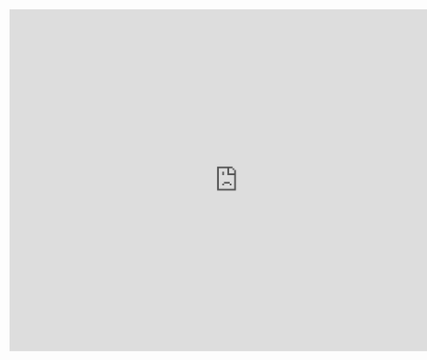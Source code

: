 <div>
    <iframe src="https://discovery.biothings.io/ns/maSMP/maSMPProfiles:SoftwareApplicationProfile" height="600" width="800" allowfullscreen="" frameborder="0">
    </iframe>
</div>